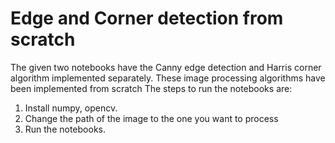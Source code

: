 # Edge and Corner detection from scratch

The given two notebooks have the Canny edge detection and Harris corner algorithm implemented separately.
These image processing algorithms have been implemented from scratch
The steps to run the notebooks are:
1. Install numpy, opencv.
2. Change the path of the image to the one you want to process
3. Run the notebooks.
